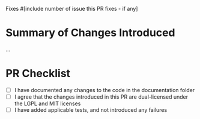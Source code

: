 Fixes #[include number of issue this PR fixes - if any]

# Summary of Changes Introduced

...

# PR Checklist

- [ ] I have documented any changes to the code in the documentation folder
- [ ] I agree that the changes introduced in this PR are dual-licensed under the LGPL and MIT licenses
- [ ] I have added applicable tests, and not introduced any failures
